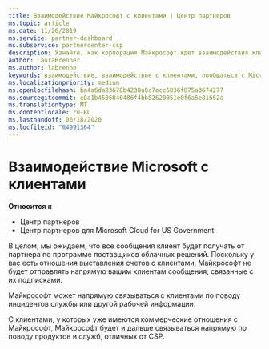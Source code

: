 ```yaml
---
title: Взаимодействие Майкрософт с клиентами | Центр партнеров
ms.topic: article
ms.date: 11/20/2019
ms.service: partner-dashboard
ms.subservice: partnercenter-csp
description: Узнайте, как корпорация Майкрософт ждет взаимодействия клиентов между клиентами и партнерами в программе поставщика облачных решений.
author: LauraBrenner
ms.author: labrenne
keywords: взаимодействие, взаимодействие с клиентами, пообщаться с Microsoft
ms.localizationpriority: medium
ms.openlocfilehash: ba4a6da83678b4238a0c7ecc5836f875a3674277
ms.sourcegitcommit: e0a1b4506840486f4bb82620051e0f6a5e81662a
ms.translationtype: MT
ms.contentlocale: ru-RU
ms.lasthandoff: 06/18/2020
ms.locfileid: "84991364"
---
```

# <a name="customer-communication-from-microsoft"></a>Взаимодействие Microsoft с клиентами

**Относится к**

-  Центр партнеров
-  Центр партнеров для Microsoft Cloud for US Government


В целом, мы ожидаем, что все сообщения клиент будет получать от партнера по программе поставщиков облачных решений. Поскольку у вас есть отношения выставления счетов с клиентами, Майкрософт не будет отправлять напрямую вашим клиентам сообщения, связанные с их подписками.

Майкрософт может напрямую связываться с клиентами по поводу инцидентов службы или другой рабочей информации.

С клиентами, у которых уже имеются коммерческие отношения с Майкрософт, Майкрософт будет и дальше связываться напрямую по поводу продуктов и служб, отличных от CSP.

 

 



